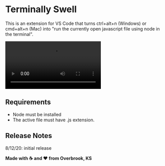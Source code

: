 # Terminally Swell

This is an extension for VS Code that turns ctrl+alt+n (Windows) or cmd+alt+n (Mac) into "run the currently open javascript file using node in the terminal".

<video>
    <source alt="video demonstrating extension" src="https://github.com/JoePall/terminally-swell/blob/master/assets/terminally-swell.mp4?raw=true" type="video/mp4">
</video>

## Requirements

- Node must be installed
- The active file must have .js extension.

## Release Notes

8/12/20: initial release

**Made with ☕ and ❤ from Overbrook, KS**

